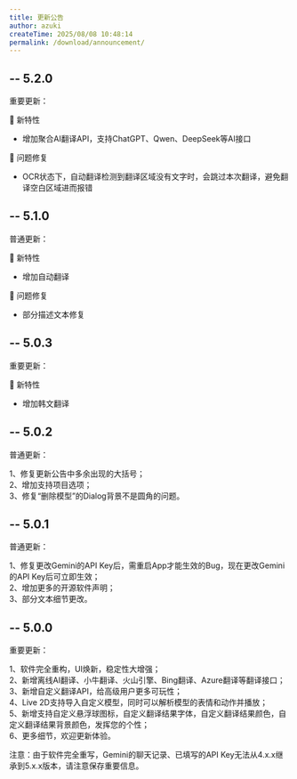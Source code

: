 ```yaml
---
title: 更新公告
author: azuki
createTime: 2025/08/08 10:48:14
permalink: /download/announcement/
---
```


## -- 5.2.0

重要更新：

🚀 新特性
- 增加聚合AI翻译API，支持ChatGPT、Qwen、DeepSeek等AI接口

🐛 问题修复
- OCR状态下，自动翻译检测到翻译区域没有文字时，会跳过本次翻译，避免翻译空白区域进而报错

## -- 5.1.0

普通更新：

🚀 新特性
- 增加自动翻译

🐛 问题修复
- 部分描述文本修复

## -- 5.0.3

重要更新：

🚀 新特性
- 增加韩文翻译

## -- 5.0.2

普通更新：

1、修复更新公告中多余出现的大括号；  
2、增加支持项目选项；  
3、修复“删除模型”的Dialog背景不是圆角的问题。

## -- 5.0.1

普通更新：

1、修复更改Gemini的API Key后，需重启App才能生效的Bug，现在更改Gemini的API Key后可立即生效；  
2、增加更多的开源软件声明；  
3、部分文本细节更改。

## -- 5.0.0

重要更新：

1、软件完全重构，UI焕新，稳定性大增强；  
2、新增离线AI翻译、小牛翻译、火山引擎、Bing翻译、Azure翻译等翻译接口；  
3、新增自定义翻译API，给高级用户更多可玩性；  
4、Live 2D支持导入自定义模型，同时可以解析模型的表情和动作并播放；  
5、新增支持自定义悬浮球图标，自定义翻译结果字体，自定义翻译结果颜色，自定义翻译结果背景颜色，发挥您的个性；  
6、更多细节，欢迎更新体验。

注意：由于软件完全重写，Gemini的聊天记录、已填写的API Key无法从4.x.x继承到5.x.x版本，请注意保存重要信息。

